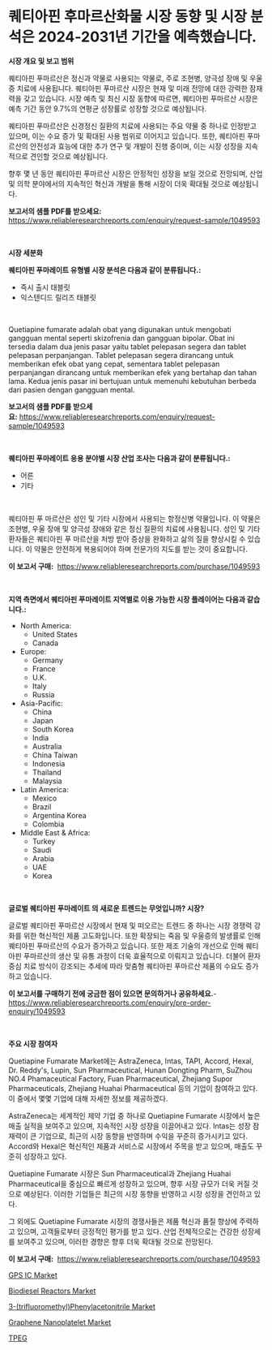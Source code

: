 <p><h1>퀘티아핀 후마르산화물 시장 동향 및 시장 분석은 2024-2031년 기간을 예측했습니다.</h1></p><p><strong>시장 개요 및 보고 범위</strong></p>
<p><p>퀘티아핀 푸마르산은 정신과 약물로 사용되는 약물로, 주로 조현병, 양극성 장애 및 우울증 치료에 사용됩니다. 퀘티아핀 푸마르산 시장은 현재 및 미래 전망에 대한 강력한 잠재력을 갖고 있습니다. 시장 예측 및 최신 시장 동향에 따르면, 퀘티아핀 푸마르산 시장은 예측 기간 동안 9.7%의 연평균 성장률로 성장할 것으로 예상됩니다. </p><p>퀘티아핀 푸마르산은 신경정신 질환의 치료에 사용되는 주요 약물 중 하나로 인정받고 있으며, 이는 수요 증가 및 확대된 사용 범위로 이어지고 있습니다. 또한, 퀘티아핀 푸마르산의 안전성과 효능에 대한 추가 연구 및 개발이 진행 중이며, 이는 시장 성장을 지속적으로 견인할 것으로 예상됩니다.</p><p>향후 몇 년 동안 퀘티아핀 푸마르산 시장은 안정적인 성장을 보일 것으로 전망되며, 산업 및 의학 분야에서의 지속적인 혁신과 개발을 통해 시장이 더욱 확대될 것으로 예상됩니다.</p></p>
<p><strong>보고서의 샘플 PDF를 받으세요:</strong> <a href="https://www.reliableresearchreports.com/enquiry/request-sample/1049593">https://www.reliableresearchreports.com/enquiry/request-sample/1049593</a></p>
<p>&nbsp;</p>
<p><strong>시장 세분화</strong></p>
<p><strong>퀘티아핀 푸마레이트 유형별 시장 분석은 다음과 같이 분류됩니다.:</strong></p>
<p><ul><li>즉시 출시 태블릿</li><li>익스텐디드 릴리즈 태블릿</li></ul></p>
<p>&nbsp;</p>
<p><p>Quetiapine fumarate adalah obat yang digunakan untuk mengobati gangguan mental seperti skizofrenia dan gangguan bipolar. Obat ini tersedia dalam dua jenis pasar yaitu tablet pelepasan segera dan tablet pelepasan perpanjangan. Tablet pelepasan segera dirancang untuk memberikan efek obat yang cepat, sementara tablet pelepasan perpanjangan dirancang untuk memberikan efek yang bertahap dan tahan lama. Kedua jenis pasar ini bertujuan untuk memenuhi kebutuhan berbeda dari pasien dengan gangguan mental.</p></p>
<p><strong>보고서의 샘플 PDF를 받으세요:</strong>&nbsp;<a href="https://www.reliableresearchreports.com/enquiry/request-sample/1049593">https://www.reliableresearchreports.com/enquiry/request-sample/1049593</a></p>
<p>&nbsp;</p>
<p><strong> 퀘티아핀 푸마레이트 응용 분야별 시장 산업 조사는 다음과 같이 분류됩니다.:</strong></p>
<p><ul><li>어른</li><li>기타</li></ul></p>
<p>&nbsp;</p>
<p><p>퀘티아핀 푸 마르산은 성인 및 기타 시장에서 사용되는 항정신병 약물입니다. 이 약물은 조현병, 우울 장애 및 양극성 장애와 같은 정신 질환의 치료에 사용됩니다. 성인 및 기타 환자들은 퀘티아핀 푸 마르산을 처방 받아 증상을 완화하고 삶의 질을 향상시킬 수 있습니다. 이 약물은 안전하게 복용되어야 하며 전문가의 지도를 받는 것이 중요합니다.</p></p>
<p><strong>이 보고서 구매:</strong>&nbsp; <a href="https://www.reliableresearchreports.com/purchase/1049593">https://www.reliableresearchreports.com/purchase/1049593</a></p>
<p>&nbsp;</p>
<p><strong>지역 측면에서 퀘티아핀 푸마레이트 지역별로 이용 가능한 시장 플레이어는 다음과 같습니다.:</strong></p>
<p><ul>
    <li>
        North America:
        <ul>
            <li>United States</li>
            <li>Canada</li>
        </ul>
    </li>
    <li>
        Europe:
        <ul>
            <li>Germany</li>
            <li>France</li>
            <li>U.K.</li>
            <li>Italy</li>
            <li>Russia</li>
        </ul>
    </li>
    <li>
        Asia-Pacific:
        <ul>
            <li>China</li>
            <li>Japan</li>
            <li>South Korea</li>
            <li>India</li>
            <li>Australia</li>
            <li>China Taiwan</li>
            <li>Indonesia</li>
            <li>Thailand</li>
            <li>Malaysia</li>
        </ul>
    </li>
    <li>
        Latin America:
        <ul>
            <li>Mexico</li>
            <li>Brazil</li>
            <li>Argentina Korea</li>
            <li>Colombia</li>
        </ul>
    </li>
    <li>
        Middle East & Africa:
        <ul>
            <li>Turkey</li>
            <li>Saudi</li>
            <li>Arabia</li>
            <li>UAE</li>
            <li>Korea</li>
        </ul>
    </li>
    </ul></p>
<p>&nbsp;</p>
<p><strong>글로벌 퀘티아핀 푸마레이트 의 새로운 트렌드는 무엇입니까? 시장?</strong></p>
<p><p>글로벌 퀘티아핀 푸마르산 시장에서 현재 및 떠오르는 트렌드 중 하나는 시장 경쟁력 강화를 위한 혁신적인 제품 고도화입니다. 또한 확장되는 죽음 및 우울증의 발생률로 인해 퀘티아핀 푸마르산의 수요가 증가하고 있습니다. 또한 제조 기술의 개선으로 인해 퀘티아핀 푸마르산의 생산 및 유통 과정이 더욱 효율적으로 이뤄지고 있습니다. 더불어 환자 중심 치료 방식이 강조되는 추세에 따라 맞춤형 퀘티아핀 푸마르산 제품의 수요도 증가하고 있습니다.</p></p>
<p><strong>이 보고서를 구매하기 전에 궁금한 점이 있으면 문의하거나 공유하세요.</strong>- <a href="https://www.reliableresearchreports.com/enquiry/pre-order-enquiry/1049593">https://www.reliableresearchreports.com/enquiry/pre-order-enquiry/1049593</a></p>
<p>&nbsp;</p>
<p><strong>주요 시장 참여자</strong></p>
<p><p>Quetiapine Fumarate Market에는 AstraZeneca, Intas, TAPI, Accord, Hexal, Dr. Reddy's, Lupin, Sun Pharmaceutical, Hunan Dongting Pharm, SuZhou NO.4 Phamaceutical Factory, Fuan Pharmaceutical, Zhejiang Supor Pharmaceuticals, Zhejiang Huahai Pharmaceutical 등의 기업이 참여하고 있다. 이 중에서 몇몇 기업에 대해 자세한 정보를 제공하겠다.</p><p>AstraZeneca는 세계적인 제약 기업 중 하나로 Quetiapine Fumarate 시장에서 높은 매출 실적을 보여주고 있으며, 지속적인 시장 성장을 이끌어내고 있다. Intas는 성장 잠재력이 큰 기업으로, 최근의 시장 동향을 반영하며 수익을 꾸준히 증가시키고 있다. Accord와 Hexal은 혁신적인 제품과 서비스로 시장에서 주목을 받고 있으며, 매출도 꾸준히 성장하고 있다.</p><p>Quetiapine Fumarate 시장은 Sun Pharmaceutical과 Zhejiang Huahai Pharmaceutical을 중심으로 빠르게 성장하고 있으며, 향후 시장 규모가 더욱 커질 것으로 예상된다. 이러한 기업들은 최근의 시장 동향을 반영하고 시장 성장을 견인하고 있다.</p><p>그 외에도 Quetiapine Fumarate 시장의 경쟁사들은 제품 혁신과 품질 향상에 주력하고 있으며, 고객들로부터 긍정적인 평가를 받고 있다. 산업 전체적으로는 건강한 성장세를 보여주고 있으며, 이러한 경향은 향후 더욱 확대될 것으로 전망된다.</p></p>
<p><strong>이 보고서 구매:</strong>&nbsp;&nbsp;<a href="https://www.reliableresearchreports.com/purchase/1049593">https://www.reliableresearchreports.com/purchase/1049593</a></p>
<p><p><a href="https://github.com/Chiragrp22/Market-Research-Report-List-3/blob/main/gps-ic-market.md">GPS IC Market</a></p><p><a href="https://issuu.com/reportprime-2/docs/biodiesel-reactors-market-size-2030.pptx">Biodiesel Reactors Market</a></p><p><a href="https://issuu.com/reportprime-2/docs/3-trifluoromethylphenylacetonitrile-market-size-20">3-(trifluoromethyl)Phenylacetonitrile Market</a></p><p><a href="https://github.com/derrinmiltonellis35gcl/Market-Research-Report-List-1/blob/main/graphene-nanoplatelet-market.md">Graphene Nanoplatelet Market</a></p><p><a href="https://github.com/bunxhcci35271755/Market-Research-Report-List-1/blob/main/2771118190204.md">TPEG</a></p></p>
